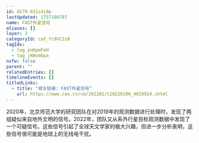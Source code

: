 ```yaml
---
id: 0270-031s4j0p
lastUpdated: 1757166787
name: FAST外星信号
aliases: []
layer: 2
categoryId: cat_fc9VC2z8
tagIds:
  - tag_onKpmFeH
  - tag_jKWvm6pa
nsfw: false
parent: ""
relatedEntries: []
timelineEvents: []
titledLinks:
  - title: "相关链接: FAST外星信号"
    url: https://www.cas.cn/cm/202201/t20220106_4820924.shtml
---
```


2020年，北京师范大学的研究团队在对2019年的观测数据进行处理时，发现了两组疑似来自地外文明的信号。2022年，团队又从系外行星目标观测数据中发现了一个可疑信号。这些信号引起了全球天文学家的极大兴趣，但进一步分析表明，这些信号很可能是地球上的无线电干扰。